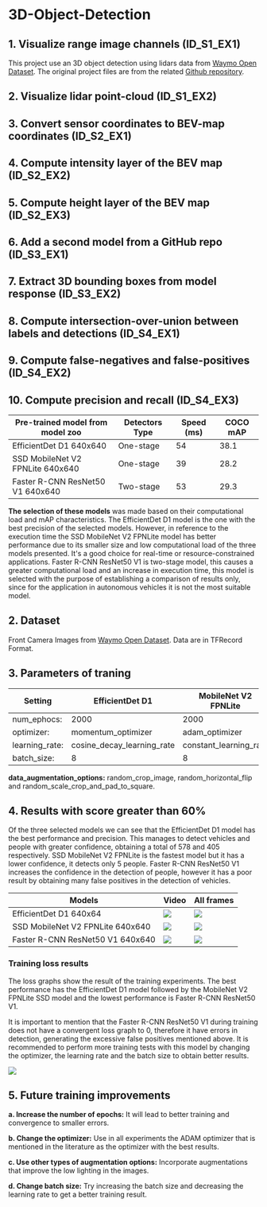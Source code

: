 # 3D-Object-Detection
## 1. Visualize range image channels (ID_S1_EX1)
   This project use an 3D object detection using lidars data from [Waymo Open Dataset](https://waymo.com/open/). The original project files are from the related [Github repository](https://github.com/udacity/nd013-c2-fusion-starter).

## 2. Visualize lidar point-cloud (ID_S1_EX2)

## 3. Convert sensor coordinates to BEV-map coordinates (ID_S2_EX1)

## 4. Compute intensity layer of the BEV map (ID_S2_EX2)

## 5. Compute height layer of the BEV map (ID_S2_EX3)

## 6. Add a second model from a GitHub repo (ID_S3_EX1)

## 7. Extract 3D bounding boxes from model response (ID_S3_EX2)

## 8. Compute intersection-over-union between labels and detections (ID_S4_EX1)

## 9. Compute false-negatives and false-positives (ID_S4_EX2)

## 10. Compute precision and recall (ID_S4_EX3)

| Pre-trained model from model zoo | Detectors Type | Speed (ms) | COCO mAP |
| ------------- | ------------- | ------------- | ------------- | 
| EfficientDet D1 640x640  | One-stage | 54 | 38.1 |
| SSD MobileNet V2 FPNLite 640x640 | One-stage | 39 | 28.2 |
| Faster R-CNN ResNet50 V1 640x640 | Two-stage | 53 | 29.3 |

**The selection of these models** was made based on their computational load and mAP characteristics. The EfficientDet D1 model is the one with the best precision of the selected models. However, in reference to the execution time the SSD MobileNet V2 FPNLite model has better performance due to its smaller size and low computational load of the three models presented. It's a good choice for real-time or resource-constrained applications. Faster R-CNN ResNet50 V1 is two-stage model, this causes a greater computational load and an increase in execution time, this model is selected with the purpose of establishing a comparison of results only, since for the application in autonomous vehicles it is not the most suitable model. 

## 2. Dataset
Front Camera Images from [Waymo Open Dataset](https://waymo.com/open/). Data are in TFRecord Format. 
## 3. Parameters of traning
| Setting | EfficientDet D1 | MobileNet V2 FPNLite| Faster R-CNN ResNet50 V1 |
| ------------- | ------------- | ------------- |  ------------- | 
| num_ephocs: |  2000 | 2000 | 2000 |
| optimizer: |   momentum_optimizer | adam_optimizer | momentum_optimizer|      
| learning_rate: |   cosine_decay_learning_rate | constant_learning_rate | cosine_decay_learning_rate|
| batch_size: | 8 | 8 | 8 |

**data_augmentation_options:** random_crop_image, random_horizontal_flip and random_scale_crop_and_pad_to_square.



## 4. Results with score greater than 60%
Of the three selected models we can see that the EfficientDet D1 model has the best performance and precision. This manages to detect vehicles and people with greater confidence, obtaining a total of 578 and 405 respectively. SSD MobileNet V2 FPNLite is the fastest model but it has a lower confidence, it detects only 5 people. Faster R-CNN ResNet50 V1 increases the confidence in the detection of people, however it has a poor result by obtaining many false positives in the detection of vehicles.

| Models | Video | All frames | 
| ------------- | ------------- | ------------- | 
| EfficientDet D1 640x64  | ![](media/output_efficientdet.gif) |  ![](media/efficientdet_d1_0.6.png) |
| SSD MobileNet V2 FPNLite 640x640 | ![](media/output_mobilenet.gif) | ![](media/ssd_mobilenet_v2_0.6.png) |
| Faster R-CNN ResNet50 V1 640x640 | ![](media/output_fasterresnet50.gif) | ![](media/faster_rcnn_resnet50_v1_0.6.png) |


### Training loss results
The loss graphs show the result of the training experiments. The best performance has the EfficientDet D1 model followed by the MobileNet V2 FPNLite SSD model and the lowest performance is Faster R-CNN ResNet50 V1.

It is important to mention that the Faster R-CNN ResNet50 V1 during training does not have a convergent loss graph to 0, therefore it have errors in detection, generating the excessive false positives mentioned above. It is recommended to perform more training tests with this model by changing the optimizer, the learning rate and the batch size to obtain better results.

![](media/losses.png)

## 5. Future training improvements
 **a. Increase the number of epochs:** It will lead to better training and convergence to smaller errors.
 
 **b. Change the optimizer:** Use in all experiments the ADAM optimizer that is mentioned in the literature as the optimizer with the best results.
 
 **c. Use other types of augmentation options:** Incorporate augmentations that improve the low lighting in the images.
 
 **d. Change batch size:** Try increasing the batch size and decreasing the learning rate to get a better training result. 

